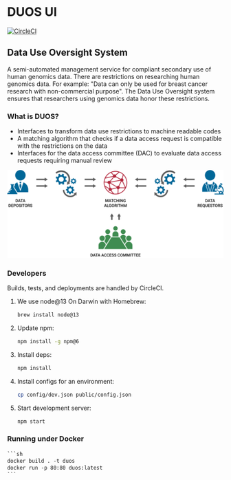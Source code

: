 DUOS UI
=======
[![CircleCI](https://circleci.com/gh/DataBiosphere/duos-ui.svg?style=svg)](https://circleci.com/gh/DataBiosphere/duos-ui)

## Data Use Oversight System
A semi-automated management service for compliant secondary use of human genomics data.
There are restrictions on researching human genomics data. For example: 
"Data can only be used for breast cancer research with non-commercial purpose".
The Data Use Oversight system ensures that researchers using genomics data honor these restrictions.

### What is DUOS?
* Interfaces to transform data use restrictions to machine readable codes
* A matching algorithm that checks if a data access request is compatible with the restrictions on the data
* Interfaces for the data access committee (DAC) to evaluate data access requests requiring manual review

![What is DUOS](https://github.com/DataBiosphere/duos-ui/blob/develop/public/images/what_is_duos.svg)

### Developers

Builds, tests, and deployments are handled by CircleCI.

1. We use node@13 On Darwin with Homebrew:

    ```sh
    brew install node@13
    ```
2. Update npm:

    ```sh
    npm install -g npm@6
    ```
3. Install deps:

    ```sh
    npm install
    ```
4. Install configs for an environment:

    ```sh
    cp config/dev.json public/config.json
    ```
5. Start development server:

    ```sh
    npm start
    ```
### Running under Docker

    ```sh
    docker build . -t duos
    docker run -p 80:80 duos:latest
    ```

